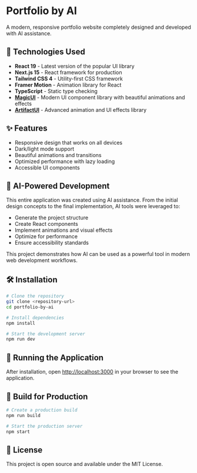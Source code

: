 # Portfolio by AI

A modern, responsive portfolio website completely designed and developed with AI assistance.

## 🚀 Technologies Used

- **React 19** - Latest version of the popular UI library
- **Next.js 15** - React framework for production
- **Tailwind CSS 4** - Utility-first CSS framework
- **Framer Motion** - Animation library for React
- **TypeScript** - Static type checking
- **[MagicUI](https://magicui.design/docs)** - Modern UI component library with beautiful animations and effects
- **[ArtifactUI](https://artifactui.in/docs)** - Advanced animation and UI effects library

## ✨ Features

- Responsive design that works on all devices
- Dark/light mode support
- Beautiful animations and transitions
- Optimized performance with lazy loading
- Accessible UI components

## 🤖 AI-Powered Development

This entire application was created using AI assistance. From the initial design concepts to the final implementation, AI tools were leveraged to:

- Generate the project structure
- Create React components
- Implement animations and visual effects
- Optimize for performance
- Ensure accessibility standards

This project demonstrates how AI can be used as a powerful tool in modern web development workflows.

## 🛠️ Installation

```bash
# Clone the repository
git clone <repository-url>
cd portfolio-by-ai

# Install dependencies
npm install

# Start the development server
npm run dev
```

## 🚀 Running the Application

After installation, open [http://localhost:3000](http://localhost:3000) in your browser to see the application.

## 🔧 Build for Production

```bash
# Create a production build
npm run build

# Start the production server
npm start
```

## 📝 License

This project is open source and available under the MIT License.
